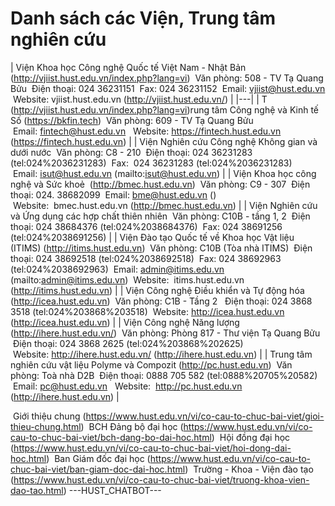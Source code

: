 # Danh sách các Viện, Trung tâm nghiên cứu
| Viện Khoa học Công nghệ Quốc tế Việt Nam - Nhật Bản (http://vjiist.hust.edu.vn/index.php?lang=vi)
 Văn phòng: 508 - TV Tạ Quang Bửu
 Điện thoại: 024 36231151
 Fax: 024 36231152
 Email: vjiist@hust.edu.vn
 Website: vjiist.hust.edu.vn (http://vjiist.hust.edu.vn/) |
|---|
| T (http://vjiist.hust.edu.vn/index.php?lang=vi)rung tâm Công nghệ và Kinh tế Số (https://bkfin.tech)
 Văn phòng: 609 - TV Tạ Quang Bửu
 Email: fintech@hust.edu.vn 
 Website: https://fintech.hust.edu.vn (https://fintech.hust.edu.vn) |
| Viện Nghiên cứu Công nghệ Không gian và dưới nước
 Văn phòng: C8 - 210
 Điện thoại: 024 36231283 (tel:024%2036231283)
 Fax:  024 36231283 (tel:024%2036231283)
 Email: isut@hust.edu.vn (mailto:isut@hust.edu.vn) |
| Viện Khoa học công nghệ và Sức khoẻ  (http://bmec.hust.edu.vn)
 Văn phòng: C9 - 307
 Điện thoại: 024. 38682099
 Email: bme@hust.edu.vn () 
 Website:  bmec.hust.edu.vn (http://bmec.hust.edu.vn) |
| Viện Nghiên cứu và Ứng dụng các hợp chất thiên nhiên
 Văn phòng: C10B - tầng 1, 2
 Điện thoại: 024 38684376 (tel:024%2038684376)
 Fax: 024 38691256 (tel:024%2038691256) |
| Viện Đào tạo Quốc tế về Khoa học Vật liệu (ITIMS) (http://itims.hust.edu.vn)
 Văn phòng: C10B (Tòa nhà ITIMS)
 Điện thoại: 024 38692518 (tel:024%2038692518)
 Fax: 024 38692963 (tel:024%2038692963)
 Email: admin@itims.edu.vn (mailto:admin@itims.edu.vn)
 Website:  itims.hust.edu.vn (http://itims.hust.edu.vn) |
| Viện Công nghệ Điều khiển và Tự động hóa (http://icea.hust.edu.vn)
 Văn phòng: C1B - Tầng 2 
 Điện thoại: 024 3868 3518 (tel:024%203868%203518)
 Website: http://icea.hust.edu.vn (http://icea.hust.edu.vn) |
| Viện Công nghệ Năng lượng  (http://ihere.hust.edu.vn/)
 Văn phòng: Phòng 817 - Thư viện Tạ Quang Bửu
 Điện thoại: 024 3868 2625 (tel:024%203868%202625)
 Website: http://ihere.hust.edu.vn/ (http://ihere.hust.edu.vn) |
| Trung tâm nghiên cứu vật liệu Polyme và Compozit (http://pc.hust.edu.vn)
 Văn phòng: Toà nhà D2B 
 Điện thoại: 0888 705 582 (tel:0888%20705%20582)
 Email: pc@hust.edu.vn 
 Website:  http://pc.hust.edu.vn (http://ihere.hust.edu.vn) |

 Giới thiệu chung (https://www.hust.edu.vn/vi/co-cau-to-chuc-bai-viet/gioi-thieu-chung.html)
 BCH Đảng bộ đại học (https://www.hust.edu.vn/vi/co-cau-to-chuc-bai-viet/bch-dang-bo-dai-hoc.html)
 Hội đồng đại học (https://www.hust.edu.vn/vi/co-cau-to-chuc-bai-viet/hoi-dong-dai-hoc.html)
 Ban Giám đốc đại học (https://www.hust.edu.vn/vi/co-cau-to-chuc-bai-viet/ban-giam-doc-dai-hoc.html)
 Trường - Khoa - Viện đào tạo (https://www.hust.edu.vn/vi/co-cau-to-chuc-bai-viet/truong-khoa-vien-dao-tao.html) 
 ---HUST_CHATBOT---